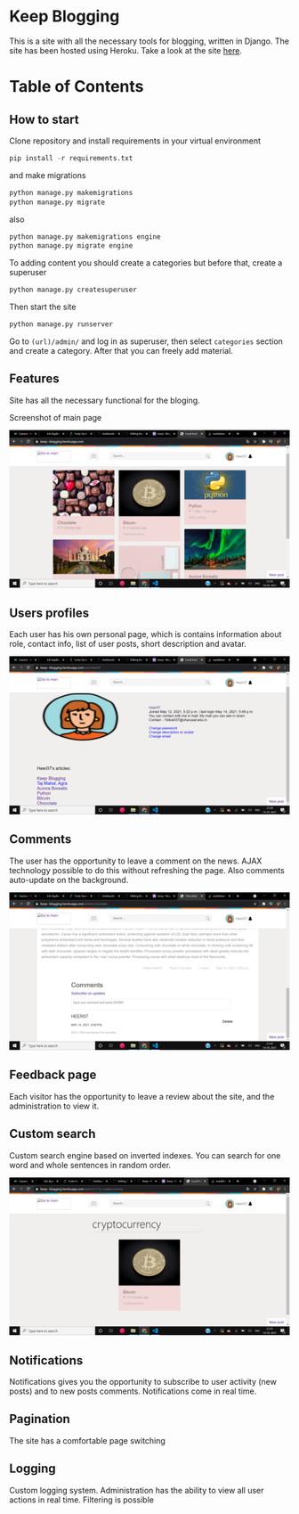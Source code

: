 # Keep Blogging
This is a site with all the necessary tools for blogging, written in Django.
The site has been hosted using Heroku.
Take a look at the site [here](https://keep--blogging.herokuapp.com/).


# Table of Contents

<!-- TOC -->

<!-- - [How to start](#how-to-start)
- [Features](#features)
    - [Users profiles](#users-profiles)
    - [Flatpages](#flatpages)
    - [Comments](#comments)
    - [Sitemap](#sitemap)
    - [Simple-to-understand URL](#simple-to-understand-url)
    - [Feedback page](#feedback-page)
    - [Custom search](#custom-search)
    - [Notifications](#notifications)
    - [Pagination](#pagination)
    - [Logging](#logging)
    - [API](#api)-->
        

<!-- /TOC -->

## How to start
Clone repository and install requirements in your virtual environment
```python
pip install -r requirements.txt
```

and make migrations
```python
python manage.py makemigrations
python manage.py migrate
```

also
```python
python manage.py makemigrations engine
python manage.py migrate engine
```


To adding content you should create a categories but before that, create a superuser
```python
python manage.py createsuperuser
```


Then start the site
```python
python manage.py runserver
```


Go to `(url)/admin/` and log in as superuser, then select `categories` section and create a category.
After that you can freely add material.


## Features
Site has all the necessary functional for the bloging.

Screenshot of main page

![alt text](https://github.com/Hetvi07/Keep--Blogging/blob/main/engine/static/media/main_page.png)

## Users profiles
Each user has his own personal page, which is contains information about role, contact info, list of user posts, short description and avatar.

![alt text](https://github.com/Hetvi07/Keep--Blogging/blob/main/engine/static/media/signin.png)


## Comments
The user has the opportunity to leave a comment on the news. AJAX technology possible to do this without refreshing the page. Also comments auto-update on the background.

![alt text](https://github.com/Hetvi07/Keep--Blogging/blob/main/engine/static/media/comments.png)


## Feedback page
Each visitor has the opportunity to leave a review about the site, and the administration to view it.

## Custom search
Custom search engine based on inverted indexes. You can search for one word and whole sentences in random order.

![alt text](https://github.com/Hetvi07/Keep--Blogging/blob/main/engine/static/media/searchbased.png)

## Notifications
Notifications gives you the opportunity to subscribe to user activity (new posts) and to new posts comments. Notifications come in real time.

## Pagination
The site has a comfortable page switching

## Logging
Custom logging system. Administration has the ability to view all user actions in real time. Filtering is possible



